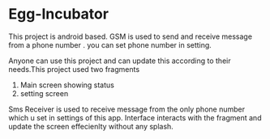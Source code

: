 # Egg-Incubator
This project is android based. GSM is used to send and receive message from a phone number . you can set phone number in setting.

Anyone can use this project and can update this according to their needs.This project used two fragments
1. Main screen showing status
2. setting screen

Sms Receiver is used to receive message from the only phone number which u set in settings of this app. Interface interacts with the
fragment and update the screen effecienlty without any splash.
